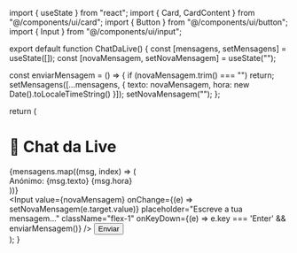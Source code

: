 import { useState } from "react";
import { Card, CardContent } from "@/components/ui/card";
import { Button } from "@/components/ui/button";
import { Input } from "@/components/ui/input";

export default function ChatDaLive() {
  const [mensagens, setMensagens] = useState([]);
  const [novaMensagem, setNovaMensagem] = useState("");

  const enviarMensagem = () => {
    if (novaMensagem.trim() === "") return;
    setMensagens([...mensagens, { texto: novaMensagem, hora: new Date().toLocaleTimeString() }]);
    setNovaMensagem("");
  };

  return (
    <div className="max-w-lg mx-auto p-4">
      <h1 className="text-2xl font-bold text-center mb-4">💬 Chat da Live</h1>
      <Card className="h-96 overflow-y-auto p-2 bg-white rounded-2xl shadow-lg">
        <CardContent>
          {mensagens.map((msg, index) => (
            <div key={index} className="mb-2">
              <span className="font-semibold">Anónimo:</span> {msg.texto}
              <span className="text-xs text-gray-400 ml-2">{msg.hora}</span>
            </div>
          ))}
        </CardContent>
      </Card>
      <div className="flex mt-4 gap-2">
        <Input
          value={novaMensagem}
          onChange={(e) => setNovaMensagem(e.target.value)}
          placeholder="Escreve a tua mensagem..."
          className="flex-1"
          onKeyDown={(e) => e.key === 'Enter' && enviarMensagem()}
        />
        <Button onClick={enviarMensagem}>Enviar</Button>
      </div>
    </div>
  );
}
